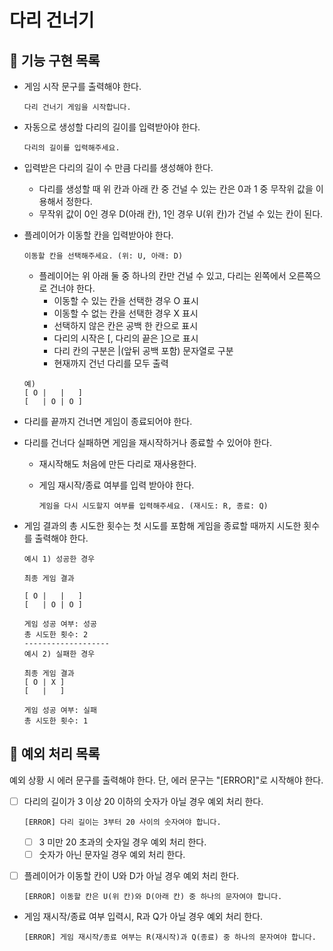 # 다리 건너기

## 🚀 기능 구현 목록

- 게임 시작 문구를 출력해야 한다.

  ```text
  다리 건너기 게임을 시작합니다.
  ```

- 자동으로 생성할 다리의 길이를 입력받아야 한다.

  ```text
  다리의 길이를 입력해주세요.
  ```

- 입력받은 다리의 길이 수 만큼 다리를 생성해야 한다.

  - 다리를 생성할 때 위 칸과 아래 칸 중 건널 수 있는 칸은 0과 1 중 무작위 값을 이용해서 정한다.
  - 무작위 값이 0인 경우 D(아래 칸), 1인 경우 U(위 칸)가 건널 수 있는 칸이 된다.

- 플레이어가 이동할 칸을 입력받아야 한다.

  ```text
  이동할 칸을 선택해주세요. (위: U, 아래: D)
  ```

  - 플레이어는 위 아래 둘 중 하나의 칸만 건널 수 있고, 다리는 왼쪽에서 오른쪽으로 건너야 한다.
    - 이동할 수 있는 칸을 선택한 경우 O 표시
    - 이동할 수 없는 칸을 선택한 경우 X 표시
    - 선택하지 않은 칸은 공백 한 칸으로 표시
    - 다리의 시작은 [, 다리의 끝은 ]으로 표시
    - 다리 칸의 구분은 |(앞뒤 공백 포함) 문자열로 구분
    - 현재까지 건넌 다리를 모두 출력

  ```text
  예)
  [ O |   |   ]
  [   | O | O ]
  ```

- 다리를 끝까지 건너면 게임이 종료되어야 한다.
- 다리를 건너다 실패하면 게임을 재시작하거나 종료할 수 있어야 한다.

  - 재시작해도 처음에 만든 다리로 재사용한다.
  - 게임 재시작/종료 여부를 입력 받아야 한다.

    ```text
    게임을 다시 시도할지 여부를 입력해주세요. (재시도: R, 종료: Q)
    ```

- 게임 결과의 총 시도한 횟수는 첫 시도를 포함해 게임을 종료할 때까지 시도한 횟수를 출력해야 한다.

  ```text
  예시 1) 성공한 경우

  최종 게임 결과

  [ O |   |   ]
  [   | O | O ]

  게임 성공 여부: 성공
  총 시도한 횟수: 2
  -------------------
  예시 2) 실패한 경우

  최종 게임 결과
  [ O | X ]
  [   |   ]

  게임 성공 여부: 실패
  총 시도한 횟수: 1
  ```

## 🚨 예외 처리 목록

예외 상황 시 에러 문구를 출력해야 한다. 단, 에러 문구는 "[ERROR]"로 시작해야 한다.

- [ ] 다리의 길이가 3 이상 20 이하의 숫자가 아닐 경우 예외 처리 한다.

  ```text
  [ERROR] 다리 길이는 3부터 20 사이의 숫자여야 합니다.
  ```

  - [ ] 3 미만 20 초과의 숫자일 경우 예외 처리 한다.
  - [ ] 숫자가 아닌 문자일 경우 예외 처리 한다.

- [ ] 플레이어가 이동할 칸이 U와 D가 아닐 경우 예외 처리 한다.

  ```text
  [ERROR] 이동할 칸은 U(위 칸)와 D(아래 칸) 중 하나의 문자여야 합니다.
  ```

- 게임 재시작/종료 여부 입력시, R과 Q가 아닐 경우 예외 처리 한다.

  ```text
  [ERROR] 게임 재시작/종료 여부는 R(재시작)과 Q(종료) 중 하나의 문자여야 합니다.
  ```
